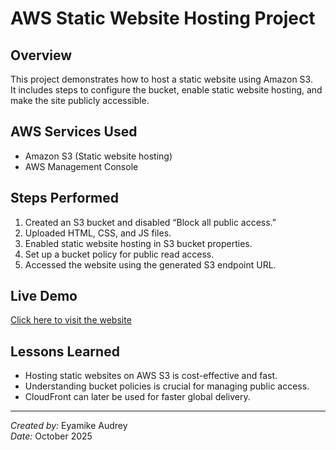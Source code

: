 #  AWS Static Website Hosting Project
##  Overview
This project demonstrates how to host a static website using Amazon S3.  
It includes steps to configure the bucket, enable static website hosting, and make the site publicly accessible.
## AWS Services Used
- Amazon S3 (Static website hosting)
- AWS Management Console

## Steps Performed
1. Created an S3 bucket and disabled “Block all public access.”
2. Uploaded HTML, CSS, and JS files.
3. Enabled static website hosting in S3 bucket properties.
4. Set up a bucket policy for public read access.
5. Accessed the website using the generated S3 endpoint URL.

##  Live Demo
[Click here to visit the website](http://drey-static-website.s3-website-us-east-1.amazonaws.com)

##  Lessons Learned
- Hosting static websites on AWS S3 is cost-effective and fast.  
- Understanding bucket policies is crucial for managing public access.  
- CloudFront can later be used for faster global delivery.

---

 *Created by:* Eyamike Audrey  
 *Date:* October 2025
